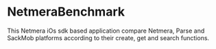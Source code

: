 NetmeraBenchmark
============

This Netmera iOs sdk based application compare Netmera, Parse and SackMob platforms according to their create, get and search functions.

